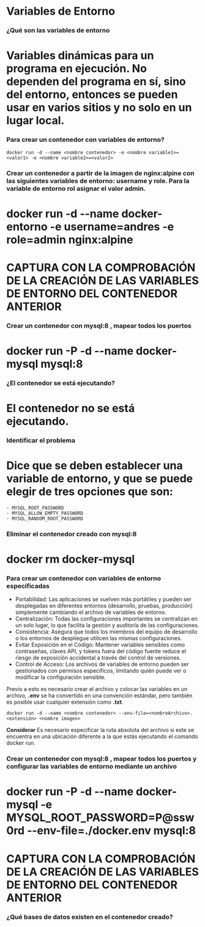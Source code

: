 # Variables de Entorno
### ¿Qué son las variables de entorno
# Variables dinámicas para un programa en ejecución. No dependen del programa en sí, sino del entorno, entonces se pueden usar en varios sitios y no solo en un lugar local.

### Para crear un contenedor con variables de entorno?

```
docker run -d --name <nombre contenedor> -e <nombre variable1>=<valor1> -e <nombre variable2>=<valor2>
```

### Crear un contenedor a partir de la imagen de nginx:alpine con las siguientes variables de entorno: username y role. Para la variable de entorno rol asignar el valor admin.

# docker run -d --name docker-entorno -e username=andres -e role=admin nginx:alpine

# CAPTURA CON LA COMPROBACIÓN DE LA CREACIÓN DE LAS VARIABLES DE ENTORNO DEL CONTENEDOR ANTERIOR

### Crear un contenedor con mysql:8 , mapear todos los puertos
# docker run -P -d --name docker-mysql mysql:8

### ¿El contenedor se está ejecutando?
# El contenedor no se está ejecutando.

### Identificar el problema
# Dice que se deben establecer una variable de entorno, y que se puede elegir de tres opciones que son: 
    - MYSQL_ROOT_PASSWORD
    - MYSQL_ALLOW_EMPTY_PASSWORD
    - MYSQL_RANDOM_ROOT_PASSWORD

### Eliminar el contenedor creado con mysql:8 
# docker rm docker-mysql

### Para crear un contenedor con variables de entorno especificadas
- Portabilidad: Las aplicaciones se vuelven más portátiles y pueden ser desplegadas en diferentes entornos (desarrollo, pruebas, producción) simplemente cambiando el archivo de variables de entorno.
- Centralización: Todas las configuraciones importantes se centralizan en un solo lugar, lo que facilita la gestión y auditoría de las configuraciones.
- Consistencia: Asegura que todos los miembros del equipo de desarrollo o los entornos de despliegue utilicen las mismas configuraciones.
- Evitar Exposición en el Código: Mantener variables sensibles como contraseñas, claves API, y tokens fuera del código fuente reduce el riesgo de exposición accidental a través del control de versiones.
- Control de Acceso: Los archivos de variables de entorno pueden ser gestionados con permisos específicos, limitando quién puede ver o modificar la configuración sensible.

Previo a esto es necesario crear el archivo y colocar las variables en un archivo, **.env** se ha convertido en una convención estándar, pero también es posible usar cualquier extensión como **.txt**.
```
docker run -d --name <nombre contenedor> --env-file=<nombreArchivo>.<extensión> <nombre imagen>
```
**Considerar**
Es necesario especificar la ruta absoluta del archivo si este se encuentra en una ubicación diferente a la que estás ejecutando el comando docker run.

### Crear un contenedor con mysql:8 , mapear todos los puertos y configurar las variables de entorno mediante un archivo
# docker run -P -d --name docker-mysql -e MYSQL_ROOT_PASSWORD=P@ssw0rd --env-file=./docker.env mysql:8

# CAPTURA CON LA COMPROBACIÓN DE LA CREACIÓN DE LAS VARIABLES DE ENTORNO DEL CONTENEDOR ANTERIOR


### ¿Qué bases de datos existen en el contenedor creado?
# 
